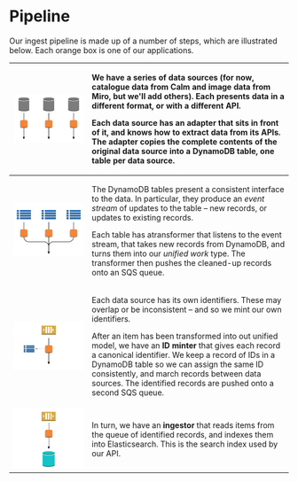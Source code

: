# Pipeline

Our ingest pipeline is made up of a number of steps, which are illustrated below. Each orange box is one of our applications.

<table>
  <thead>
    <tr>
      <th style="text-align:left">
        <img src="../.gitbook/assets/adapters (1).png" alt/>
      </th>
      <th style="text-align:left">
        <p>We have a series of data sources (for now, catalogue data from Calm and
          image data from Miro, but we&apos;ll add others). Each presents data in
          a different format, or with a different API.</p>
        <p>Each data source has an <b>adapter</b> that sits in front of it, and knows
          how to extract data from its APIs. The adapter copies the complete contents
          of the original data source into a DynamoDB table, one table per data source.</p>
      </th>
    </tr>
  </thead>
  <tbody>
    <tr>
      <td style="text-align:left">
        <img src="../.gitbook/assets/transformers (1).png" alt/>
      </td>
      <td style="text-align:left">
        <p>The DynamoDB tables present a consistent interface to the data. In particular,
          they produce an <em>event stream</em> of updates to the table &#x2013; new
          records, or updates to existing records.</p>
        <p>Each table has atransformer that listens to the event stream, that takes
          new records from DynamoDB, and turns them into our <em>unified work</em> type.
          The transformer then pushes the cleaned-up records onto an SQS queue.</p>
      </td>
    </tr>
    <tr>
      <td style="text-align:left">
        <img src="../.gitbook/assets/id_minter (1).png" alt/>
      </td>
      <td style="text-align:left">
        <p>Each data source has its own identifiers. These may overlap or be inconsistent
          &#x2013; and so we mint our own identifiers.</p>
        <p>After an item has been transformed into out unified model, we have an <b>ID minter</b> that
          gives each record a canonical identifier. We keep a record of IDs in a
          DynamoDB table so we can assign the same ID consistently, and march records
          between data sources. The identified records are pushed onto a second SQS
          queue.</p>
      </td>
    </tr>
    <tr>
      <td style="text-align:left">
        <img src="../.gitbook/assets/ingestor (1).png" alt/>
      </td>
      <td style="text-align:left">In turn, we have an <b>ingestor</b> that reads items from the queue of identified
        records, and indexes them into Elasticsearch. This is the search index
        used by our API.</td>
    </tr>
  </tbody>
</table>

